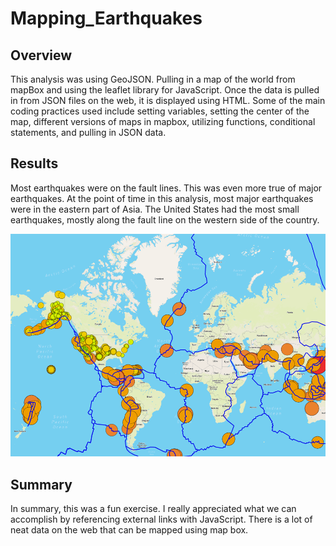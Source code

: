 # Mapping_Earthquakes

## Overview

This analysis was using GeoJSON. Pulling in a map of the world from mapBox and using the leaflet library for JavaScript. Once the data is pulled in from JSON files on the web, it is displayed using HTML. Some of the main coding practices used include setting variables, setting the center of the map, different versions of maps in mapbox, utilizing functions, conditional statements, and pulling in JSON data. 

## Results
Most earthquakes were on the fault lines. This was even more true of major earthquakes. At the point of time in this analysis, most major earthquakes were in the eastern part of Asia. The United States had the most small earthquakes, mostly along the fault line on the western side of the country. 

![Earth_Earthquakes](https://github.com/MatthewLane412/Mapping_Earthquakes/blob/main/Earthquake_Challenge/Earthquake_Map.PNG)

## Summary

In summary, this was a fun exercise. I really appreciated what we can accomplish by referencing external links with JavaScript. There is a lot of neat data on the web that can be mapped using map box.
